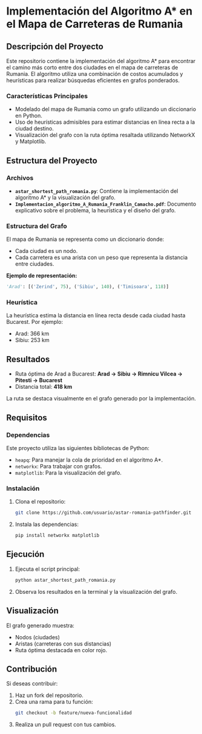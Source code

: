 # Implementación del Algoritmo A* en el Mapa de Carreteras de Rumania

## Descripción del Proyecto
Este repositorio contiene la implementación del algoritmo A* para encontrar el camino más corto entre dos ciudades en el mapa de carreteras de Rumania. El algoritmo utiliza una combinación de costos acumulados y heurísticas para realizar búsquedas eficientes en grafos ponderados.

### Características Principales
- Modelado del mapa de Rumania como un grafo utilizando un diccionario en Python.
- Uso de heurísticas admisibles para estimar distancias en línea recta a la ciudad destino.
- Visualización del grafo con la ruta óptima resaltada utilizando NetworkX y Matplotlib.

## Estructura del Proyecto

### Archivos
- **`astar_shortest_path_romania.py`**: Contiene la implementación del algoritmo A* y la visualización del grafo.
- **`Implementacion_algoritmo_A_Rumania_Franklin_Camacho.pdf`**: Documento explicativo sobre el problema, la heurística y el diseño del grafo.

### Estructura del Grafo
El mapa de Rumania se representa como un diccionario donde:
- Cada ciudad es un nodo.
- Cada carretera es una arista con un peso que representa la distancia entre ciudades.

**Ejemplo de representación:**
```python
'Arad': [('Zerind', 75), ('Sibiu', 140), ('Timisoara', 118)]
```

### Heurística
La heurística estima la distancia en línea recta desde cada ciudad hasta Bucarest. Por ejemplo:
- Arad: 366 km
- Sibiu: 253 km

## Resultados
- Ruta óptima de Arad a Bucarest: **Arad → Sibiu → Rimnicu Vilcea → Pitesti → Bucarest**
- Distancia total: **418 km**

La ruta se destaca visualmente en el grafo generado por la implementación.

## Requisitos

### Dependencias
Este proyecto utiliza las siguientes bibliotecas de Python:
- `heapq`: Para manejar la cola de prioridad en el algoritmo A*.
- `networkx`: Para trabajar con grafos.
- `matplotlib`: Para la visualización del grafo.

### Instalación
1. Clona el repositorio:
   ```bash
   git clone https://github.com/usuario/astar-romania-pathfinder.git
   ```
2. Instala las dependencias:
   ```bash
   pip install networkx matplotlib
   ```

## Ejecución
1. Ejecuta el script principal:
   ```bash
   python astar_shortest_path_romania.py
   ```
2. Observa los resultados en la terminal y la visualización del grafo.

## Visualización
El grafo generado muestra:
- Nodos (ciudades)
- Aristas (carreteras con sus distancias)
- Ruta óptima destacada en color rojo.

## Contribución
Si deseas contribuir:
1. Haz un fork del repositorio.
2. Crea una rama para tu función:
   ```bash
   git checkout -b feature/nueva-funcionalidad
   ```
3. Realiza un pull request con tus cambios.